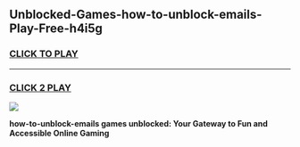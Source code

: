 
## Unblocked-Games-how-to-unblock-emails-Play-Free-h4i5g
<h3>
<a href="https://premium76.site?title=how-to-unblock-emails&ref=20M">CLICK TO PLAY</a></h3>
<hr>

<h3>
<a href="https://premium76.site?title=how-to-unblock-emails&ref=20M">CLICK 2 PLAY</a>
  
</h3>

<a href="https://premium76.site?title=how-to-unblock-emails&ref=19M"><img src="https://clearcache.store/games.png"></a>


**how-to-unblock-emails games unblocked: Your Gateway to Fun and Accessible Online Gaming**
